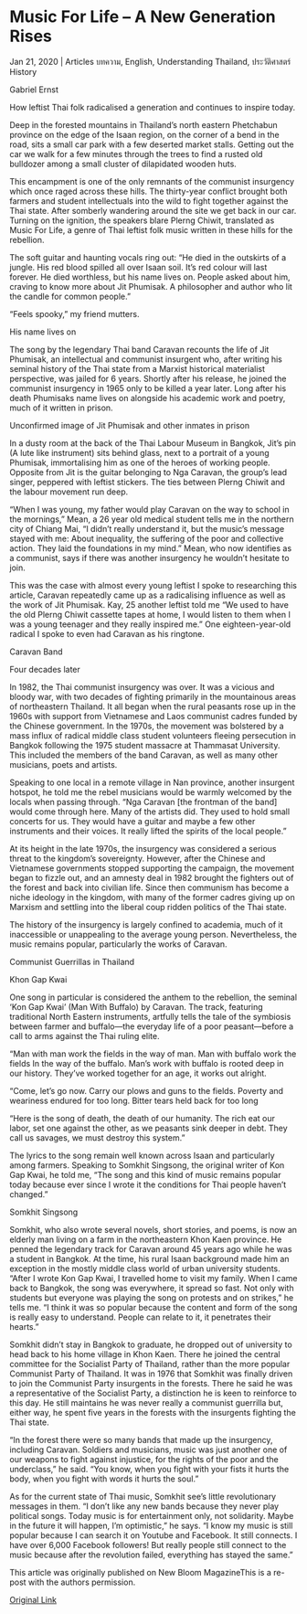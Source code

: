 # Music For Life – A New Generation Rises

Jan 21, 2020 | Articles บทความ, English, Understanding Thailand, ประวัติศาสตร์ History





Gabriel Ernst

How leftist Thai folk radicalised a generation and continues to inspire today.

Deep in the forested mountains in Thailand’s north eastern Phetchabun province on the edge of the Isaan region, on the corner of a bend in the road, sits a small car park with a few deserted market stalls. Getting out the car we walk for a few minutes through the trees to find a rusted old bulldozer among a small cluster of dilapidated wooden huts.

This encampment is one of the only remnants of the communist insurgency which once raged across these hills. The thirty-year conflict brought both farmers and student intellectuals into the wild to fight together against the Thai state. After somberly wandering around the site we get back in our car. Turning on the ignition, the speakers blare Plerng Chiwit, translated as Music For Life, a genre of Thai leftist folk music written in these hills for the rebellion.

The soft guitar and haunting vocals ring out: “He died in the outskirts of a jungle. His red blood spilled all over Isaan soil. It’s red colour will last forever. He died worthless, but his name lives on. People asked about him, craving to know more about Jit Phumisak. A philosopher and author who lit the candle for common people.”

“Feels spooky,” my friend mutters.

His name lives on

The song by the legendary Thai band Caravan recounts the life of Jit Phumisak, an intellectual and communist insurgent who, after writing his seminal history of the Thai state from a Marxist historical materialist perspective, was jailed for 6 years. Shortly after his release, he joined the communist insurgency in 1965 only to be killed a year later. Long after his death Phumisaks name lives on alongside his academic work and poetry, much of it written in prison.





Unconfirmed image of Jit Phumisak and other inmates in prison





In a dusty room at the back of the Thai Labour Museum in Bangkok, Jit’s pin (A lute like instrument) sits behind glass, next to a portrait of a young Phumisak, immortalising him as one of the heroes of working people. Opposite from Jit is the guitar belonging to Nga Caravan, the group’s lead singer, peppered with leftist stickers. The ties between Plerng Chiwit and the labour movement run deep.

“When I was young, my father would play Caravan on the way to school in the mornings,” Mean, a 26 year old medical student tells me in the northern city of Chiang Mai, “I didn’t really understand it, but the music’s message stayed with me: About inequality, the suffering of the poor and collective action. They laid the foundations in my mind.” Mean, who now identifies as a communist, says if there was another insurgency he wouldn’t hesitate to join.

This was the case with almost every young leftist I spoke to researching this article, Caravan repeatedly came up as a radicalising influence as well as the work of Jit Phumisak. Kay, 25 another leftist told me “We used to have the old Plerng Chiwit cassette tapes at home, I would listen to them when I was a young teenager and they really inspired me.” One eighteen-year-old radical I spoke to even had Caravan as his ringtone.





Caravan Band





Four decades later

In 1982, the Thai communist insurgency was over. It was a vicious and bloody war, with two decades of fighting primarily in the mountainous areas of northeastern Thailand. It all began when the rural peasants rose up in the 1960s with support from Vietnamese and Laos communist cadres funded by the Chinese government. In the 1970s, the movement was bolstered by a mass influx of radical middle class student volunteers fleeing persecution in Bangkok following the 1975 student massacre at Thammasat University. This included the members of the band Caravan, as well as many other musicians, poets and artists.

Speaking to one local in a remote village in Nan province, another insurgent hotspot, he told me the rebel musicians would be warmly welcomed by the locals when passing through. “Nga Caravan [the frontman of the band] would come through here. Many of the artists did. They used to hold small concerts for us. They would have a guitar and maybe a few other instruments and their voices. It really lifted the spirits of the local people.”

At its height in the late 1970s, the insurgency was considered a serious threat to the kingdom’s sovereignty. However, after the Chinese and Vietnamese governments stopped supporting the campaign, the movement began to fizzle out, and an amnesty deal in 1982 brought the fighters out of the forest and back into civilian life. Since then communism has become a niche ideology in the kingdom, with many of the former cadres giving up on Marxism and settling into the liberal coup ridden politics of the Thai state.

The history of the insurgency is largely confined to academia, much of it inaccessible or unappealing to the average young person. Nevertheless, the music remains popular, particularly the works of Caravan.





Communist Guerrillas in Thailand





Khon Gap Kwai

One song in particular is considered the anthem to the rebellion, the seminal ‘Kon Gap Kwai’ (Man With Buffalo) by Caravan. The track, featuring traditional North Eastern instruments, artfully tells the tale of the symbiosis between farmer and buffalo—the everyday life of a poor peasant—before a call to arms against the Thai ruling elite.

“Man with man work the fields in the way of man. Man with buffalo work the fields In the way of the buffalo. Man’s work with buffalo is rooted deep in our history. They’ve worked together for an age, it works out alright.

“Come, let’s go now. Carry our plows and guns to the fields. Poverty and weariness endured for too long. Bitter tears held back for too long

“Here is the song of death, the death of our humanity. The rich eat our labor, set one against the other, as we peasants sink deeper in debt. They call us savages, we must destroy this system.”

The lyrics to the song remain well known across Isaan and particularly among farmers. Speaking to Somkhit Singsong, the original writer of Kon Gap Kwai, he told me, “The song and this kind of music remains popular today because ever since I wrote it the conditions for Thai people haven’t changed.”





Somkhit Singsong





Somkhit, who also wrote several novels, short stories, and poems, is now an elderly man living on a farm in the northeastern Khon Kaen province. He penned the legendary track for Caravan around 45 years ago while he was a student in Bangkok. At the time, his rural Isaan background made him an exception in the mostly middle class world of urban university students. “After I wrote Kon Gap Kwai, I travelled home to visit my family. When I came back to Bangkok, the song was everywhere, it spread so fast. Not only with students but everyone was playing the song on protests and on strikes,” he tells me. “I think it was so popular because the content and form of the song is really easy to understand. People can relate to it, it penetrates their hearts.”

Somkhit didn’t stay in Bangkok to graduate, he dropped out of university to head back to his home village in Khon Kaen. There he joined the central committee for the Socialist Party of Thailand, rather than the more popular Communist Party of Thailand. It was in 1976 that Somkhit was finally driven to join the Communist Party insurgents in the forests. There he said he was a representative of the Socialist Party, a distinction he is keen to reinforce to this day. He still maintains he was never really a communist guerrilla but, either way, he spent five years in the forests with the insurgents fighting the Thai state.

“In the forest there were so many bands that made up the insurgency, including Caravan. Soldiers and musicians, music was just another one of our weapons to fight against injustice, for the rights of the poor and the underclass,” he said. “You know, when you fight with your fists it hurts the body, when you fight with words it hurts the soul.”

As for the current state of Thai music, Somkhit see’s little revolutionary messages in them. “I don’t like any new bands because they never play political songs. Today music is for entertainment only, not solidarity. Maybe in the future it will happen, I’m optimistic,” he says. “I know my music is still popular because I can search it on Youtube and Facebook. It still connects. I have over 6,000 Facebook followers! But really people still connect to the music because after the revolution failed, everything has stayed the same.”

This article was originally published on New Bloom MagazineThis is a re-post with the authors permission.



[Original Link](https://www.dindeng.com/music-for-life/)